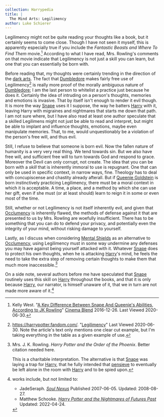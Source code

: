 ```yaml
---
collection: Harrypedia
title: |
  The Mind Arts: Legilimency
author: Luke Schierer
---
```


Legilimency might not be quite reading your thoughts like a book, but it
certainly seems to come close. Though I have not seen it myself, this
is apparently especially true if you include the _Fantastic Beasts and
Where To Find Them_ movie.[^20200630-8] According to what I have read,
Mrs. Rowling's comments on that movie indicate that Legilimency is not
just a skill you can learn, but one that you can essentially be born with.

Before reading that, my thoughts were certainly trending in the direction
of the [dark arts]. The fact that [Dumbledore] makes fairly free use of
Legilimency[^20200630-9] is really more proof of the morally ambiguous nature
of [Dumbledore]; I am the last person to whitelist a practice just because
he does it. Certainly the idea of intruding on a person's thoughts, memories
and emotions is invasive. That by itself isn't enough to render it evil
though. It is more the way [Snape] uses it I suppose, the way he batters
[Harry] with it, leaving Harry with migraines and nightmares that starts me
down that path. I am not sure where, but I have also read at least one author
speculate that a skilled Legilimens might not just be able to read and
interpret, but might be able to implant and influence thoughts, emotions, maybe
even manipulate memories. That, to me, would unquestionably be a violation of
the person's free will, and thus evil.

Still, I refuse to believe that someone is born evil. Now the fallen nature of
humanity is a very very real thing. We tend towards sin. But we also have
free will, and sufficient free will to turn towards God and respond to grace.
Moreover the Devil can only corrupt, not create. The idea that you can be born
with a _skill_ that is inherently immoral to use is repugnant. One that can
only be used in specific context, in narrow ways, fine. Theology has to deal
with concupiscense and chastity already afterall. But if [Queenie Goldstein]
is born instinctively practicing Legilimency, there must be a moral context in
which it is acceptable. A time, a place, and a method by which she can use her
gift, even if she must (or at least should) learn to reign it in some or even
most of the time.

Still, whether or not Legilimency is not itself inherently evil, and given that
[Occlumency] is inherently flawed, the methods of defense against it that are
presented to us by Mrs. Rowling are woefully insufficient. There has to be
something that you can do to defend your privacy, and potentially even the
integrity of your mind, without risking damage to yourself.

Lastly, as I discuss when considering [Mental Shields] as an alternative to
[Occlumency], using Legilimency must in some way undermine any defenses you
may have against being yourself attacked with it. Whatever [Snape] does to
protect his own thoughts, when he is attacking [Harry]'s mind, he feels the
need to take the extra step of removing certain thoughts to make them that much
more inaccessible.[^20191119-9]

On a side note, several authors before me have speculated that [Snape]
routinely uses this skill on [Harry] throughout the books, and that it is
only because [Harry], our narrator, is himself unaware of it, that we in turn
are not made more aware of it.[^221216-1]


[^20191119-9]:
    Mrs. J. K. Rowling. _Harry Potter and the Order of
    the Phoenix_. Better citation needed here.

    This is a charitable interpretation. The alternative is that [Snape] was
    laying a trap for [Harry], that he fully intended that [pensieve] to
    eventually be left alone in the room with [Harry] and to be spied upon.

[Occlumency]: </Harrypedia/magic/The Mind Arts/Occlumency>
[Mental Shields]: </Harrypedia/magic/The Mind Arts/Mental Shields>
[pensieve]: /Harrypedia/magic/time/pensieve
[dark arts]: /Harrypedia/magic/dark
[Snape]: /Harrypedia/people/Snape/Severus
[Harry]: </Harrypedia/people/Potter/Harry James>
[Queenie Goldstein]: /Harrypedia/people/Goldstein/Queenie
[Dumbledore]: </Harrypedia/people/Dumbledore/Albus Percival Wulfric Brian>

[^221216-1]: works include, but not limited to:

    - JadeSeraph. _[Soul Nexus](https://www.fanfiction.net/s/3577157)_ Published 2007-06-05. Updated: 2008-08-27.
    - Matthew Schooke. _[Harry Potter and the Nightmares of Futures Past](https://github.com/IntermittentlyRupert/hpnofp-ebook)_ Updated: 2022-04-24.

[^20200630-8]:
    Kelly West.
    "[A Key Difference Between Snape And Queenie's Abilities, According to JK
    Rowling](https://www.cinemablend.com/news/1604520/a-key-difference-between-snape-and-queenies-abilities-according-to-jk-rowling)"
    [Cinema Blend](https://www.cinemablend.com/) 2016-12-26. Last Viewed 2020-06-30.

[^20200630-9]:
    https://harrypotter.fandom.com/.
    "[Legilimency](https://harrypotter.fandom.com/wiki/Legilimency)" Last
    Viewed 2020-06-30. Note the article's text only mentions one clear cut
    example, but I'm taking everything in the table as a given example of use.
